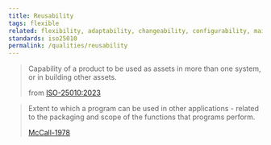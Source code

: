 ```yaml
---
title: Reusability
tags: flexible
related: flexibility, adaptability, changeability, configurability, maintainability, modifiability
standards: iso25010
permalink: /qualities/reusability
---
```


>Capability of a product to be used as assets in more than one system, or in building other assets.
>
>from [ISO-25010:2023](/references/#iso-25010-2023)

> Extent to which a program can be used in other applications - related to the packaging and scope of the functions that programs perform.
>
> [McCall-1978](/references/#mccall)
